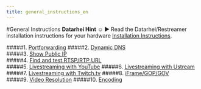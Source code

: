 ```yaml
---
title: general_instructions_en
---
```

#General Instructions
**Datarhei Hint** ☺ ► Read the Datarhei/Restreamer installation instructions for your hardware [Installation Instructions](../restreamer/wiki/installation_en.html).  

#####1. [Portforwarding](../restreamer/wiki/portforwarding_en.html) 
#####2. [Dynamic DNS](../restreamer/wiki/dynamicdns_en.html)  
#####3. [Show Public IP](../restreamer/wiki/showpublicip_en.html)  
#####4. [Find and test RTSP/RTP URL](../restreamer/wiki/findrtspurl_en.html)  
#####5. [Livestreaming with YouTube](../restreamer/wiki/livestreamingyoutube_en.html)
#####6. [Livestreaming with Ustream](../restreamer/wiki/livestreaminglivestreamcom_en.html)  
#####7. [Livestreaming with Twitch.tv](../restreamer/wiki/livestreamingtwitch_en.html) 
#####8. [iFrame/GOP/GOV](../restreamer/wiki/iframe_en_generalinstructions.html)  
#####9. [Video Resolution](../restreamer/wiki/videoresolution_en_generalinstructions.html) 
#####10. [Encoding](../restreamer/wiki/encoding_en_generalinstructions.html)